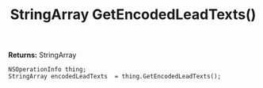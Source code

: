 ﻿---
uid: crmscript_ref_NSOperationInfo_GetEncodedLeadTexts
title: StringArray GetEncodedLeadTexts()
intellisense: NSOperationInfo.GetEncodedLeadTexts
keywords: NSOperationInfo, GetEncodedLeadTexts
so.topic: reference
---



**Returns:** StringArray


```crmscript
NSOperationInfo thing;
StringArray encodedLeadTexts  = thing.GetEncodedLeadTexts();
```


